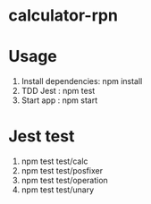 # calculator-rpn

# Usage

1. Install dependencies: npm install
2. TDD Jest : npm test
3. Start app : npm start

# Jest test

1. npm test test/calc
2. npm test test/posfixer
3. npm test test/operation
4. npm test test/unary
